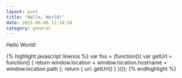 ```yaml
---
layout: post
title: "Hello, World!"
date: 2015-06-06 11:18:58
category: general
---
```

Hello World!

{% highlight javascript linenos %}
var foo = (function(){
    var getUrl = function() {
        return window.location + window.location.hostname + window.location.path
    };
    return {
        url: getUrl()
    }
}());
{% endhighlight %}
